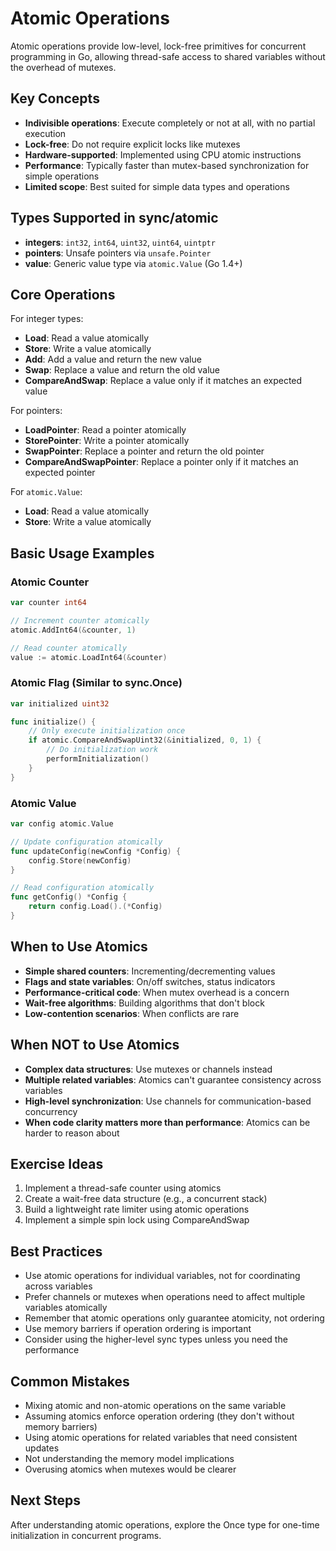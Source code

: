 # Atomic Operations

Atomic operations provide low-level, lock-free primitives for concurrent programming in Go, allowing thread-safe access to shared variables without the overhead of mutexes.

## Key Concepts

- **Indivisible operations**: Execute completely or not at all, with no partial execution
- **Lock-free**: Do not require explicit locks like mutexes
- **Hardware-supported**: Implemented using CPU atomic instructions
- **Performance**: Typically faster than mutex-based synchronization for simple operations
- **Limited scope**: Best suited for simple data types and operations

## Types Supported in sync/atomic

- **integers**: `int32`, `int64`, `uint32`, `uint64`, `uintptr`
- **pointers**: Unsafe pointers via `unsafe.Pointer`
- **value**: Generic value type via `atomic.Value` (Go 1.4+)

## Core Operations

For integer types:
- **Load**: Read a value atomically
- **Store**: Write a value atomically
- **Add**: Add a value and return the new value
- **Swap**: Replace a value and return the old value
- **CompareAndSwap**: Replace a value only if it matches an expected value

For pointers:
- **LoadPointer**: Read a pointer atomically
- **StorePointer**: Write a pointer atomically
- **SwapPointer**: Replace a pointer and return the old pointer
- **CompareAndSwapPointer**: Replace a pointer only if it matches an expected pointer

For `atomic.Value`:
- **Load**: Read a value atomically
- **Store**: Write a value atomically

## Basic Usage Examples

### Atomic Counter

```go
var counter int64

// Increment counter atomically
atomic.AddInt64(&counter, 1)

// Read counter atomically
value := atomic.LoadInt64(&counter)
```

### Atomic Flag (Similar to sync.Once)

```go
var initialized uint32

func initialize() {
    // Only execute initialization once
    if atomic.CompareAndSwapUint32(&initialized, 0, 1) {
        // Do initialization work
        performInitialization()
    }
}
```

### Atomic Value

```go
var config atomic.Value

// Update configuration atomically
func updateConfig(newConfig *Config) {
    config.Store(newConfig)
}

// Read configuration atomically
func getConfig() *Config {
    return config.Load().(*Config)
}
```

## When to Use Atomics

- **Simple shared counters**: Incrementing/decrementing values
- **Flags and state variables**: On/off switches, status indicators
- **Performance-critical code**: When mutex overhead is a concern
- **Wait-free algorithms**: Building algorithms that don't block
- **Low-contention scenarios**: When conflicts are rare

## When NOT to Use Atomics

- **Complex data structures**: Use mutexes or channels instead
- **Multiple related variables**: Atomics can't guarantee consistency across variables
- **High-level synchronization**: Use channels for communication-based concurrency
- **When code clarity matters more than performance**: Atomics can be harder to reason about

## Exercise Ideas

1. Implement a thread-safe counter using atomics
2. Create a wait-free data structure (e.g., a concurrent stack)
3. Build a lightweight rate limiter using atomic operations
4. Implement a simple spin lock using CompareAndSwap

## Best Practices

- Use atomic operations for individual variables, not for coordinating across variables
- Prefer channels or mutexes when operations need to affect multiple variables atomically
- Remember that atomic operations only guarantee atomicity, not ordering
- Use memory barriers if operation ordering is important
- Consider using the higher-level sync types unless you need the performance

## Common Mistakes

- Mixing atomic and non-atomic operations on the same variable
- Assuming atomics enforce operation ordering (they don't without memory barriers)
- Using atomic operations for related variables that need consistent updates
- Not understanding the memory model implications
- Overusing atomics when mutexes would be clearer

## Next Steps

After understanding atomic operations, explore the Once type for one-time initialization in concurrent programs. 